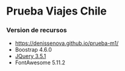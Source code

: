 # Prueba Viajes Chile 

### Version de recursos

- https://denissenova.github.io/prueba-m1/
- Boostrap 4.6.0
- [JQuery 3.5.1](https://code.jquery.com/jquery-3.5.1.slim.min.js)
- FontAwesome 5.11.2